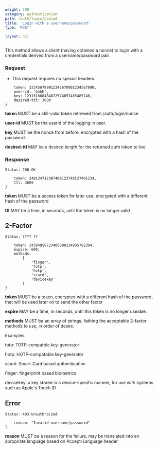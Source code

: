 ```yaml
---
weight: 200
category: authentication
path: /auth/login/passwd
title: 'Login with a username/password'
type: 'POST'

layout: nil
---
```


This method allows a client (having obtained a nonce) to login with a credentials derived from a username/password pair.

### Request

 * This request requires no special headers.

``` {
	token: 123456789012345678901234567890,
	user-id: 'bobh',
	key: 123131668484872574857485485748,
	desired-ttl: 3600
}
```

**token** MUST be a still-valid token retrieved from /auth/login/nonce

**user-id** MUST be the userid of the logging in user.

**key** MUST be the nonce from before, encrypted with a hash of the password.

**desired-ttl** MAY be a desired length for the returned auth token to live

### Response

```Status: 200 OK```
```{
	token: 348134712387408123740127401234,
	ttl: 3600
}
```
**token** MUST be a access token for later use, encrypted with a different hash of the password

**ttl** MAY be a time, in seconds, until the token is no longer valid

## 2-Factor
```Status: ???? ??```
```{
	token: 34394858723405689234905782304,
	expire: 600,
	methods: 
		[
			'finger',
			'totp',
			'hotp',
			'scard',
			'devicekey'
		]
}
```

**token** MUST be a token, encrypted with a different hash of the password, that will be used later on to send the other factor

**expire** MAY be a time, in seconds, until this token is no longer useable.

**methods** MUST be an array of strings, listhing the acceptable 2-factor methods to use, in order of desire.

Examples:

totp: TOTP-compatble key-generator

hotp: HOTP-compatable key-generator

scard: Smart-Card based authentication

finger: fingerprint based biometrics

devicekey: a key stored in a device-specific manner, for use with systems such as Apple's Touch ID
 
## Error
```Status: 403 Unauthroized```
```{
	reason: "Invalid username/password"
}
```

**reason** MUST be a reason for the failure, may be translated into an apropriate language based on Accept-Language header